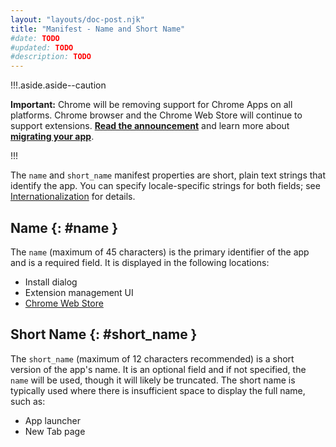 ```yaml
---
layout: "layouts/doc-post.njk"
title: "Manifest - Name and Short Name"
#date: TODO
#updated: TODO
#description: TODO
---
```


!!!.aside.aside--caution

**Important:** Chrome will be removing support for Chrome Apps on all platforms. Chrome browser and
the Chrome Web Store will continue to support extensions. [**Read the announcement**][1] and learn
more about [**migrating your app**][2].

!!!

The `name` and `short_name` manifest properties are short, plain text strings that identify the app.
You can specify locale-specific strings for both fields; see [Internationalization][3] for details.

## Name {: #name }

The `name` (maximum of 45 characters) is the primary identifier of the app and is a required field.
It is displayed in the following locations:

- Install dialog
- Extension management UI
- [Chrome Web Store][4]

## Short Name {: #short_name }

The `short_name` (maximum of 12 characters recommended) is a short version of the app's name. It is
an optional field and if not specified, the `name` will be used, though it will likely be truncated.
The short name is typically used where there is insufficient space to display the full name, such
as:

- App launcher
- New Tab page

[1]: https://blog.chromium.org/2020/01/moving-forward-from-chrome-apps.html
[2]: /apps/migration
[3]: /extensions/i18n
[4]: https://chrome.google.com/webstore
